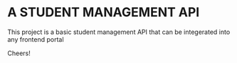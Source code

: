 # A STUDENT MANAGEMENT API

This project is a basic student management API that can be integerated into any frontend portal

Cheers!
